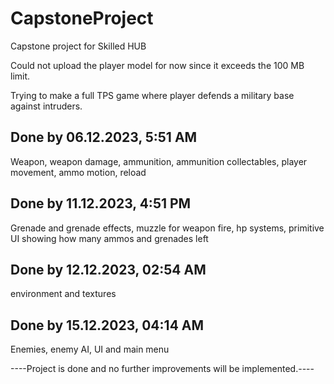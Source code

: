 # CapstoneProject
 Capstone project for Skilled HUB

Could not upload the player model for now since it exceeds the 100 MB limit.

Trying to make a full TPS game where player defends a military base against intruders.

Done by 06.12.2023, 5:51 AM
----
Weapon, weapon damage, ammunition, ammunition collectables, player movement, ammo motion, reload

Done by 11.12.2023, 4:51 PM
----
Grenade and grenade effects, muzzle for weapon fire, hp systems, primitive UI showing how many ammos and grenades left

Done by 12.12.2023, 02:54 AM
----
environment and textures

Done by 15.12.2023, 04:14 AM
----
Enemies, enemy AI, UI and main menu


----Project is done and no further improvements will be implemented.----
